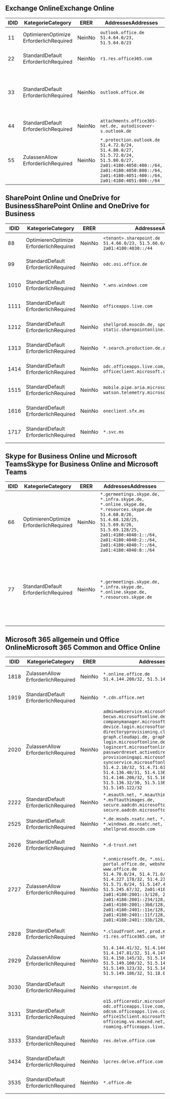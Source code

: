 <!--THIS FILE IS AUTOMATICALLY GENERATED. MANUAL CHANGES WILL BE OVERWRITTEN.-->
<!--Please contact the Office 365 Endpoints team with any questions.-->
<!--Germany endpoints version 2020120100-->
<!--File generated 2021-06-28 14:03:17.1654-->

## <a name="exchange-online"></a><span data-ttu-id="55f22-101">Exchange Online</span><span class="sxs-lookup"><span data-stu-id="55f22-101">Exchange Online</span></span>

<span data-ttu-id="55f22-102">ID</span><span class="sxs-lookup"><span data-stu-id="55f22-102">ID</span></span> | <span data-ttu-id="55f22-103">Kategorie</span><span class="sxs-lookup"><span data-stu-id="55f22-103">Category</span></span> | <span data-ttu-id="55f22-104">ER</span><span class="sxs-lookup"><span data-stu-id="55f22-104">ER</span></span> | <span data-ttu-id="55f22-105">Addresses</span><span class="sxs-lookup"><span data-stu-id="55f22-105">Addresses</span></span> | <span data-ttu-id="55f22-106">Ports</span><span class="sxs-lookup"><span data-stu-id="55f22-106">Ports</span></span>
-- | -------------------- | -- | ----------------------------------------------------------------------------------------------------------------------------------------------------------------------------------------- | -------------------------------
<span data-ttu-id="55f22-107">1</span><span class="sxs-lookup"><span data-stu-id="55f22-107">1</span></span> | <span data-ttu-id="55f22-108">Optimieren</span><span class="sxs-lookup"><span data-stu-id="55f22-108">Optimize</span></span><BR><span data-ttu-id="55f22-109">Erforderlich</span><span class="sxs-lookup"><span data-stu-id="55f22-109">Required</span></span> | <span data-ttu-id="55f22-110">Nein</span><span class="sxs-lookup"><span data-stu-id="55f22-110">No</span></span> | `outlook.office.de`<BR>`51.4.64.0/23, 51.5.64.0/23` | <span data-ttu-id="55f22-111">**TCP:** 443, 80</span><span class="sxs-lookup"><span data-stu-id="55f22-111">**TCP:** 443, 80</span></span>
<span data-ttu-id="55f22-112">2</span><span class="sxs-lookup"><span data-stu-id="55f22-112">2</span></span> | <span data-ttu-id="55f22-113">Standard</span><span class="sxs-lookup"><span data-stu-id="55f22-113">Default</span></span><BR><span data-ttu-id="55f22-114">Erforderlich</span><span class="sxs-lookup"><span data-stu-id="55f22-114">Required</span></span> | <span data-ttu-id="55f22-115">Nein</span><span class="sxs-lookup"><span data-stu-id="55f22-115">No</span></span> | `r1.res.office365.com` | <span data-ttu-id="55f22-116">**TCP:** 443, 80</span><span class="sxs-lookup"><span data-stu-id="55f22-116">**TCP:** 443, 80</span></span>
<span data-ttu-id="55f22-117">3</span><span class="sxs-lookup"><span data-stu-id="55f22-117">3</span></span> | <span data-ttu-id="55f22-118">Standard</span><span class="sxs-lookup"><span data-stu-id="55f22-118">Default</span></span><BR><span data-ttu-id="55f22-119">Erforderlich</span><span class="sxs-lookup"><span data-stu-id="55f22-119">Required</span></span> | <span data-ttu-id="55f22-120">Nein</span><span class="sxs-lookup"><span data-stu-id="55f22-120">No</span></span> | `outlook.office.de` | <span data-ttu-id="55f22-121">**TCP:** 143, 25, 587, 993, 995</span><span class="sxs-lookup"><span data-stu-id="55f22-121">**TCP:** 143, 25, 587, 993, 995</span></span>
<span data-ttu-id="55f22-122">4</span><span class="sxs-lookup"><span data-stu-id="55f22-122">4</span></span> | <span data-ttu-id="55f22-123">Standard</span><span class="sxs-lookup"><span data-stu-id="55f22-123">Default</span></span><BR><span data-ttu-id="55f22-124">Erforderlich</span><span class="sxs-lookup"><span data-stu-id="55f22-124">Required</span></span> | <span data-ttu-id="55f22-125">Nein</span><span class="sxs-lookup"><span data-stu-id="55f22-125">No</span></span> | `attachments.office365-net.de, autodiscover-s.outlook.de` | <span data-ttu-id="55f22-126">**TCP:** 443, 80</span><span class="sxs-lookup"><span data-stu-id="55f22-126">**TCP:** 443, 80</span></span>
<span data-ttu-id="55f22-127">5</span><span class="sxs-lookup"><span data-stu-id="55f22-127">5</span></span> | <span data-ttu-id="55f22-128">Zulassen</span><span class="sxs-lookup"><span data-stu-id="55f22-128">Allow</span></span><BR><span data-ttu-id="55f22-129">Erforderlich</span><span class="sxs-lookup"><span data-stu-id="55f22-129">Required</span></span> | <span data-ttu-id="55f22-130">Nein</span><span class="sxs-lookup"><span data-stu-id="55f22-130">No</span></span> | `*.protection.outlook.de`<BR>`51.4.72.0/24, 51.4.80.0/27, 51.5.72.0/24, 51.5.80.0/27, 2a01:4180:4050:400::/64, 2a01:4180:4050:800::/64, 2a01:4180:4051:400::/64, 2a01:4180:4051:800::/64` | <span data-ttu-id="55f22-131">**TCP:** 25, 443</span><span class="sxs-lookup"><span data-stu-id="55f22-131">**TCP:** 25, 443</span></span>

## <a name="sharepoint-online-and-onedrive-for-business"></a><span data-ttu-id="55f22-132">SharePoint Online und OneDrive for Business</span><span class="sxs-lookup"><span data-stu-id="55f22-132">SharePoint Online and OneDrive for Business</span></span>

<span data-ttu-id="55f22-133">ID</span><span class="sxs-lookup"><span data-stu-id="55f22-133">ID</span></span> | <span data-ttu-id="55f22-134">Kategorie</span><span class="sxs-lookup"><span data-stu-id="55f22-134">Category</span></span> | <span data-ttu-id="55f22-135">ER</span><span class="sxs-lookup"><span data-stu-id="55f22-135">ER</span></span> | <span data-ttu-id="55f22-136">Addresses</span><span class="sxs-lookup"><span data-stu-id="55f22-136">Addresses</span></span> | <span data-ttu-id="55f22-137">Ports</span><span class="sxs-lookup"><span data-stu-id="55f22-137">Ports</span></span>
-- | -------------------- | -- | ------------------------------------------------------------------------------ | ----------------
<span data-ttu-id="55f22-138">8</span><span class="sxs-lookup"><span data-stu-id="55f22-138">8</span></span> | <span data-ttu-id="55f22-139">Optimieren</span><span class="sxs-lookup"><span data-stu-id="55f22-139">Optimize</span></span><BR><span data-ttu-id="55f22-140">Erforderlich</span><span class="sxs-lookup"><span data-stu-id="55f22-140">Required</span></span> | <span data-ttu-id="55f22-141">Nein</span><span class="sxs-lookup"><span data-stu-id="55f22-141">No</span></span> | `<tenant>.sharepoint.de`<BR>`51.4.66.0/23, 51.5.66.0/23, 2a01:4180:4030::/44` | <span data-ttu-id="55f22-142">**TCP:** 443, 80</span><span class="sxs-lookup"><span data-stu-id="55f22-142">**TCP:** 443, 80</span></span>
<span data-ttu-id="55f22-143">9</span><span class="sxs-lookup"><span data-stu-id="55f22-143">9</span></span> | <span data-ttu-id="55f22-144">Standard</span><span class="sxs-lookup"><span data-stu-id="55f22-144">Default</span></span><BR><span data-ttu-id="55f22-145">Erforderlich</span><span class="sxs-lookup"><span data-stu-id="55f22-145">Required</span></span> | <span data-ttu-id="55f22-146">Nein</span><span class="sxs-lookup"><span data-stu-id="55f22-146">No</span></span> | `odc.osi.office.de` | <span data-ttu-id="55f22-147">**TCP:** 443, 80</span><span class="sxs-lookup"><span data-stu-id="55f22-147">**TCP:** 443, 80</span></span>
<span data-ttu-id="55f22-148">10</span><span class="sxs-lookup"><span data-stu-id="55f22-148">10</span></span> | <span data-ttu-id="55f22-149">Standard</span><span class="sxs-lookup"><span data-stu-id="55f22-149">Default</span></span><BR><span data-ttu-id="55f22-150">Erforderlich</span><span class="sxs-lookup"><span data-stu-id="55f22-150">Required</span></span> | <span data-ttu-id="55f22-151">Nein</span><span class="sxs-lookup"><span data-stu-id="55f22-151">No</span></span> | `*.wns.windows.com` | <span data-ttu-id="55f22-152">**TCP:** 443, 80</span><span class="sxs-lookup"><span data-stu-id="55f22-152">**TCP:** 443, 80</span></span>
<span data-ttu-id="55f22-153">11</span><span class="sxs-lookup"><span data-stu-id="55f22-153">11</span></span> | <span data-ttu-id="55f22-154">Standard</span><span class="sxs-lookup"><span data-stu-id="55f22-154">Default</span></span><BR><span data-ttu-id="55f22-155">Erforderlich</span><span class="sxs-lookup"><span data-stu-id="55f22-155">Required</span></span> | <span data-ttu-id="55f22-156">Nein</span><span class="sxs-lookup"><span data-stu-id="55f22-156">No</span></span> | `officeapps.live.com` | <span data-ttu-id="55f22-157">**TCP:** 443, 80</span><span class="sxs-lookup"><span data-stu-id="55f22-157">**TCP:** 443, 80</span></span>
<span data-ttu-id="55f22-158">12</span><span class="sxs-lookup"><span data-stu-id="55f22-158">12</span></span> | <span data-ttu-id="55f22-159">Standard</span><span class="sxs-lookup"><span data-stu-id="55f22-159">Default</span></span><BR><span data-ttu-id="55f22-160">Erforderlich</span><span class="sxs-lookup"><span data-stu-id="55f22-160">Required</span></span> | <span data-ttu-id="55f22-161">Nein</span><span class="sxs-lookup"><span data-stu-id="55f22-161">No</span></span> | `shellprod.msocdn.de, spoprod-a.akamaihd.net, static.sharepointonline.com` | <span data-ttu-id="55f22-162">**TCP:** 443, 80</span><span class="sxs-lookup"><span data-stu-id="55f22-162">**TCP:** 443, 80</span></span>
<span data-ttu-id="55f22-163">13</span><span class="sxs-lookup"><span data-stu-id="55f22-163">13</span></span> | <span data-ttu-id="55f22-164">Standard</span><span class="sxs-lookup"><span data-stu-id="55f22-164">Default</span></span><BR><span data-ttu-id="55f22-165">Erforderlich</span><span class="sxs-lookup"><span data-stu-id="55f22-165">Required</span></span> | <span data-ttu-id="55f22-166">Nein</span><span class="sxs-lookup"><span data-stu-id="55f22-166">No</span></span> | `*.search.production.de.azuretrafficmanager.de` | <span data-ttu-id="55f22-167">**TCP:** 443</span><span class="sxs-lookup"><span data-stu-id="55f22-167">**TCP:** 443</span></span>
<span data-ttu-id="55f22-168">14</span><span class="sxs-lookup"><span data-stu-id="55f22-168">14</span></span> | <span data-ttu-id="55f22-169">Standard</span><span class="sxs-lookup"><span data-stu-id="55f22-169">Default</span></span><BR><span data-ttu-id="55f22-170">Erforderlich</span><span class="sxs-lookup"><span data-stu-id="55f22-170">Required</span></span> | <span data-ttu-id="55f22-171">Nein</span><span class="sxs-lookup"><span data-stu-id="55f22-171">No</span></span> | `odc.officeapps.live.com, officeclient.microsoft.com` | <span data-ttu-id="55f22-172">**TCP:** 443, 80</span><span class="sxs-lookup"><span data-stu-id="55f22-172">**TCP:** 443, 80</span></span>
<span data-ttu-id="55f22-173">15</span><span class="sxs-lookup"><span data-stu-id="55f22-173">15</span></span> | <span data-ttu-id="55f22-174">Standard</span><span class="sxs-lookup"><span data-stu-id="55f22-174">Default</span></span><BR><span data-ttu-id="55f22-175">Erforderlich</span><span class="sxs-lookup"><span data-stu-id="55f22-175">Required</span></span> | <span data-ttu-id="55f22-176">Nein</span><span class="sxs-lookup"><span data-stu-id="55f22-176">No</span></span> | `mobile.pipe.aria.microsoft.com, ssw.live.com, watson.telemetry.microsoft.com` | <span data-ttu-id="55f22-177">**TCP:** 443, 80</span><span class="sxs-lookup"><span data-stu-id="55f22-177">**TCP:** 443, 80</span></span>
<span data-ttu-id="55f22-178">16</span><span class="sxs-lookup"><span data-stu-id="55f22-178">16</span></span> | <span data-ttu-id="55f22-179">Standard</span><span class="sxs-lookup"><span data-stu-id="55f22-179">Default</span></span><BR><span data-ttu-id="55f22-180">Erforderlich</span><span class="sxs-lookup"><span data-stu-id="55f22-180">Required</span></span> | <span data-ttu-id="55f22-181">Nein</span><span class="sxs-lookup"><span data-stu-id="55f22-181">No</span></span> | `oneclient.sfx.ms` | <span data-ttu-id="55f22-182">**TCP:** 443, 80</span><span class="sxs-lookup"><span data-stu-id="55f22-182">**TCP:** 443, 80</span></span>
<span data-ttu-id="55f22-183">17</span><span class="sxs-lookup"><span data-stu-id="55f22-183">17</span></span> | <span data-ttu-id="55f22-184">Standard</span><span class="sxs-lookup"><span data-stu-id="55f22-184">Default</span></span><BR><span data-ttu-id="55f22-185">Erforderlich</span><span class="sxs-lookup"><span data-stu-id="55f22-185">Required</span></span> | <span data-ttu-id="55f22-186">Nein</span><span class="sxs-lookup"><span data-stu-id="55f22-186">No</span></span> | `*.svc.ms` | <span data-ttu-id="55f22-187">**TCP:** 443, 80</span><span class="sxs-lookup"><span data-stu-id="55f22-187">**TCP:** 443, 80</span></span>

## <a name="skype-for-business-online-and-microsoft-teams"></a><span data-ttu-id="55f22-188">Skype for Business Online und Microsoft Teams</span><span class="sxs-lookup"><span data-stu-id="55f22-188">Skype for Business Online and Microsoft Teams</span></span>

<span data-ttu-id="55f22-189">ID</span><span class="sxs-lookup"><span data-stu-id="55f22-189">ID</span></span> | <span data-ttu-id="55f22-190">Kategorie</span><span class="sxs-lookup"><span data-stu-id="55f22-190">Category</span></span> | <span data-ttu-id="55f22-191">ER</span><span class="sxs-lookup"><span data-stu-id="55f22-191">ER</span></span> | <span data-ttu-id="55f22-192">Addresses</span><span class="sxs-lookup"><span data-stu-id="55f22-192">Addresses</span></span> | <span data-ttu-id="55f22-193">Ports</span><span class="sxs-lookup"><span data-stu-id="55f22-193">Ports</span></span>
-- | -------------------- | -- | ----------------------------------------------------------------------------------------------------------------------------------------------------------------------------------------------------------------------------------------------- | --------------------------------------------------
<span data-ttu-id="55f22-194">6</span><span class="sxs-lookup"><span data-stu-id="55f22-194">6</span></span> | <span data-ttu-id="55f22-195">Optimieren</span><span class="sxs-lookup"><span data-stu-id="55f22-195">Optimize</span></span><BR><span data-ttu-id="55f22-196">Erforderlich</span><span class="sxs-lookup"><span data-stu-id="55f22-196">Required</span></span> | <span data-ttu-id="55f22-197">Nein</span><span class="sxs-lookup"><span data-stu-id="55f22-197">No</span></span> | `*.germeetings.skype.de, *.infra.skype.de, *.online.skype.de, *.resources.skype.de`<BR>`51.4.68.0/26, 51.4.68.128/25, 51.5.69.0/26, 51.5.69.128/25, 2a01:4180:4040:1::/64, 2a01:4180:4040:2::/64, 2a01:4180:4040:7::/64, 2a01:4180:4040:8::/64` | <span data-ttu-id="55f22-198">**TCP:** 443, 80</span><span class="sxs-lookup"><span data-stu-id="55f22-198">**TCP:** 443, 80</span></span><BR><span data-ttu-id="55f22-199">**UDP:** 3478</span><span class="sxs-lookup"><span data-stu-id="55f22-199">**UDP:** 3478</span></span>
<span data-ttu-id="55f22-200">7</span><span class="sxs-lookup"><span data-stu-id="55f22-200">7</span></span> | <span data-ttu-id="55f22-201">Standard</span><span class="sxs-lookup"><span data-stu-id="55f22-201">Default</span></span><BR><span data-ttu-id="55f22-202">Erforderlich</span><span class="sxs-lookup"><span data-stu-id="55f22-202">Required</span></span> | <span data-ttu-id="55f22-203">Nein</span><span class="sxs-lookup"><span data-stu-id="55f22-203">No</span></span> | `*.germeetings.skype.de, *.infra.skype.de, *.online.skype.de, *.resources.skype.de` | <span data-ttu-id="55f22-204">**TCP:** 5061, 50000-59999</span><span class="sxs-lookup"><span data-stu-id="55f22-204">**TCP:** 5061, 50000-59999</span></span><BR><span data-ttu-id="55f22-205">**UDP:** 50000-59999</span><span class="sxs-lookup"><span data-stu-id="55f22-205">**UDP:** 50000-59999</span></span>

## <a name="microsoft-365-common-and-office-online"></a><span data-ttu-id="55f22-206">Microsoft 365 allgemein und Office Online</span><span class="sxs-lookup"><span data-stu-id="55f22-206">Microsoft 365 Common and Office Online</span></span>

<span data-ttu-id="55f22-207">ID</span><span class="sxs-lookup"><span data-stu-id="55f22-207">ID</span></span> | <span data-ttu-id="55f22-208">Kategorie</span><span class="sxs-lookup"><span data-stu-id="55f22-208">Category</span></span> | <span data-ttu-id="55f22-209">ER</span><span class="sxs-lookup"><span data-stu-id="55f22-209">ER</span></span> | <span data-ttu-id="55f22-210">Addresses</span><span class="sxs-lookup"><span data-stu-id="55f22-210">Addresses</span></span> | <span data-ttu-id="55f22-211">Ports</span><span class="sxs-lookup"><span data-stu-id="55f22-211">Ports</span></span>
-- | ------------------- | -- | -------------------------------------------------------------------------------------------------------------------------------------------------------------------------------------------------------------------------------------------------------------------------------------------------------------------------------------------------------------------------------------------------------------------------------------------------------------------------------------------------------------------------------------------------------------------------------------------------------------------------- | ----------------
<span data-ttu-id="55f22-212">18</span><span class="sxs-lookup"><span data-stu-id="55f22-212">18</span></span> | <span data-ttu-id="55f22-213">Zulassen</span><span class="sxs-lookup"><span data-stu-id="55f22-213">Allow</span></span><BR><span data-ttu-id="55f22-214">Erforderlich</span><span class="sxs-lookup"><span data-stu-id="55f22-214">Required</span></span> | <span data-ttu-id="55f22-215">Nein</span><span class="sxs-lookup"><span data-stu-id="55f22-215">No</span></span> | `*.online.office.de`<BR>`51.4.144.200/32, 51.5.149.3/32, 51.18.16.0/23` | <span data-ttu-id="55f22-216">**TCP:** 443</span><span class="sxs-lookup"><span data-stu-id="55f22-216">**TCP:** 443</span></span>
<span data-ttu-id="55f22-217">19</span><span class="sxs-lookup"><span data-stu-id="55f22-217">19</span></span> | <span data-ttu-id="55f22-218">Standard</span><span class="sxs-lookup"><span data-stu-id="55f22-218">Default</span></span><BR><span data-ttu-id="55f22-219">Erforderlich</span><span class="sxs-lookup"><span data-stu-id="55f22-219">Required</span></span> | <span data-ttu-id="55f22-220">Nein</span><span class="sxs-lookup"><span data-stu-id="55f22-220">No</span></span> | `*.cdn.office.net` | <span data-ttu-id="55f22-221">**TCP:** 443</span><span class="sxs-lookup"><span data-stu-id="55f22-221">**TCP:** 443</span></span>
<span data-ttu-id="55f22-222">20</span><span class="sxs-lookup"><span data-stu-id="55f22-222">20</span></span> | <span data-ttu-id="55f22-223">Zulassen</span><span class="sxs-lookup"><span data-stu-id="55f22-223">Allow</span></span><BR><span data-ttu-id="55f22-224">Erforderlich</span><span class="sxs-lookup"><span data-stu-id="55f22-224">Required</span></span> | <span data-ttu-id="55f22-225">Nein</span><span class="sxs-lookup"><span data-stu-id="55f22-225">No</span></span> | `adminwebservice.microsoftonline.de, becws.microsoftonline.de, companymanager.microsoftonline.de, device.login.microsoftonline.de, directoryprovisioning.cloudapi.de, graph.cloudapi.de, graph.microsoft.de, login.microsoftonline.de, logincert.microsoftonline.de, pas.cloudapi.de, passwordreset.activedirectory.microsoftazure.de, provisioningapi.microsoftonline.de, syncservice.microsoftonline.de`<BR>`51.4.2.10/32, 51.4.71.61/32, 51.4.136.38/31, 51.4.136.40/31, 51.4.136.42/32, 51.4.146.38/32, 51.4.146.206/32, 51.5.16.7/32, 51.5.71.22/32, 51.5.136.32/30, 51.5.136.36/32, 51.5.145.29/32, 51.5.145.122/32` | <span data-ttu-id="55f22-226">**TCP:** 443, 80</span><span class="sxs-lookup"><span data-stu-id="55f22-226">**TCP:** 443, 80</span></span>
<span data-ttu-id="55f22-227">22</span><span class="sxs-lookup"><span data-stu-id="55f22-227">22</span></span> | <span data-ttu-id="55f22-228">Standard</span><span class="sxs-lookup"><span data-stu-id="55f22-228">Default</span></span><BR><span data-ttu-id="55f22-229">Erforderlich</span><span class="sxs-lookup"><span data-stu-id="55f22-229">Required</span></span> | <span data-ttu-id="55f22-230">Nein</span><span class="sxs-lookup"><span data-stu-id="55f22-230">No</span></span> | `*.msauth.net, *.msauthimages.de, *.msftauth.net, *.msftauthimages.de, secure.aadcdn.microsoftonline-p.com, secure.aadcdn.microsoftonline-p.de` | <span data-ttu-id="55f22-231">**TCP:** 443, 80</span><span class="sxs-lookup"><span data-stu-id="55f22-231">**TCP:** 443, 80</span></span>
<span data-ttu-id="55f22-232">25</span><span class="sxs-lookup"><span data-stu-id="55f22-232">25</span></span> | <span data-ttu-id="55f22-233">Standard</span><span class="sxs-lookup"><span data-stu-id="55f22-233">Default</span></span><BR><span data-ttu-id="55f22-234">Erforderlich</span><span class="sxs-lookup"><span data-stu-id="55f22-234">Required</span></span> | <span data-ttu-id="55f22-235">Nein</span><span class="sxs-lookup"><span data-stu-id="55f22-235">No</span></span> | `*.de.msods.nsatc.net, *.office.de.akadns.net, *.windows.de.nsatc.net, officehome.msocdn.de, shellprod.msocdn.com` | <span data-ttu-id="55f22-236">**TCP:** 443, 80</span><span class="sxs-lookup"><span data-stu-id="55f22-236">**TCP:** 443, 80</span></span>
<span data-ttu-id="55f22-237">26</span><span class="sxs-lookup"><span data-stu-id="55f22-237">26</span></span> | <span data-ttu-id="55f22-238">Standard</span><span class="sxs-lookup"><span data-stu-id="55f22-238">Default</span></span><BR><span data-ttu-id="55f22-239">Erforderlich</span><span class="sxs-lookup"><span data-stu-id="55f22-239">Required</span></span> | <span data-ttu-id="55f22-240">Nein</span><span class="sxs-lookup"><span data-stu-id="55f22-240">No</span></span> | `*.d-trust.net` | <span data-ttu-id="55f22-241">**TCP:** 443, 80</span><span class="sxs-lookup"><span data-stu-id="55f22-241">**TCP:** 443, 80</span></span>
<span data-ttu-id="55f22-242">27</span><span class="sxs-lookup"><span data-stu-id="55f22-242">27</span></span> | <span data-ttu-id="55f22-243">Zulassen</span><span class="sxs-lookup"><span data-stu-id="55f22-243">Allow</span></span><BR><span data-ttu-id="55f22-244">Erforderlich</span><span class="sxs-lookup"><span data-stu-id="55f22-244">Required</span></span> | <span data-ttu-id="55f22-245">Nein</span><span class="sxs-lookup"><span data-stu-id="55f22-245">No</span></span> | `*.onmicrosoft.de, *.osi.office.de, office.de, portal.office.de, webshell.suite.office.de, www.office.de`<BR>`51.4.70.0/24, 51.4.71.0/24, 51.4.226.115/32, 51.4.227.178/32, 51.4.230.178/32, 51.5.70.0/24, 51.5.71.0/24, 51.5.147.48/32, 51.5.242.163/32, 51.5.245.67/32, 2a01:4180:2001::2/128, 2a01:4180:2001::3/128, 2a01:4180:2001::92/128, 2a01:4180:2001::234/128, 2a01:4180:2001::3b8/128, 2a01:4180:2401::5/128, 2a01:4180:2401::11e/128, 2a01:4180:2401::11f/128, 2a01:4180:2401::33b/128, 2a01:4180:2401::55b/128` | <span data-ttu-id="55f22-246">**TCP:** 443, 80</span><span class="sxs-lookup"><span data-stu-id="55f22-246">**TCP:** 443, 80</span></span>
<span data-ttu-id="55f22-247">28</span><span class="sxs-lookup"><span data-stu-id="55f22-247">28</span></span> | <span data-ttu-id="55f22-248">Standard</span><span class="sxs-lookup"><span data-stu-id="55f22-248">Default</span></span><BR><span data-ttu-id="55f22-249">Erforderlich</span><span class="sxs-lookup"><span data-stu-id="55f22-249">Required</span></span> | <span data-ttu-id="55f22-250">Nein</span><span class="sxs-lookup"><span data-stu-id="55f22-250">No</span></span> | `*.cloudfront.net, prod.msocdn.de, r1.res.office365.com, shellprod.msocdn.de` | <span data-ttu-id="55f22-251">**TCP:** 443, 80</span><span class="sxs-lookup"><span data-stu-id="55f22-251">**TCP:** 443, 80</span></span>
<span data-ttu-id="55f22-252">29</span><span class="sxs-lookup"><span data-stu-id="55f22-252">29</span></span> | <span data-ttu-id="55f22-253">Zulassen</span><span class="sxs-lookup"><span data-stu-id="55f22-253">Allow</span></span><BR><span data-ttu-id="55f22-254">Erforderlich</span><span class="sxs-lookup"><span data-stu-id="55f22-254">Required</span></span> | <span data-ttu-id="55f22-255">Nein</span><span class="sxs-lookup"><span data-stu-id="55f22-255">No</span></span> | `51.4.144.41/32, 51.4.144.174/32, 51.4.145.38/32, 51.4.147.81/32, 51.4.147.233/32, 51.4.148.12/32, 51.4.150.145/32, 51.5.147.242/32, 51.5.149.100/32, 51.5.149.119/32, 51.5.149.123/32, 51.5.149.180/32, 51.5.149.186/32, 51.18.0.0/21` | <span data-ttu-id="55f22-256">**TCP:** 443, 80</span><span class="sxs-lookup"><span data-stu-id="55f22-256">**TCP:** 443, 80</span></span>
<span data-ttu-id="55f22-257">30</span><span class="sxs-lookup"><span data-stu-id="55f22-257">30</span></span> | <span data-ttu-id="55f22-258">Standard</span><span class="sxs-lookup"><span data-stu-id="55f22-258">Default</span></span><BR><span data-ttu-id="55f22-259">Erforderlich</span><span class="sxs-lookup"><span data-stu-id="55f22-259">Required</span></span> | <span data-ttu-id="55f22-260">Nein</span><span class="sxs-lookup"><span data-stu-id="55f22-260">No</span></span> | `sharepoint.de` | <span data-ttu-id="55f22-261">**TCP:** 443, 80</span><span class="sxs-lookup"><span data-stu-id="55f22-261">**TCP:** 443, 80</span></span>
<span data-ttu-id="55f22-262">31</span><span class="sxs-lookup"><span data-stu-id="55f22-262">31</span></span> | <span data-ttu-id="55f22-263">Standard</span><span class="sxs-lookup"><span data-stu-id="55f22-263">Default</span></span><BR><span data-ttu-id="55f22-264">Erforderlich</span><span class="sxs-lookup"><span data-stu-id="55f22-264">Required</span></span> | <span data-ttu-id="55f22-265">Nein</span><span class="sxs-lookup"><span data-stu-id="55f22-265">No</span></span> | `o15.officeredir.microsoft.com, odc.officeapps.live.com, odcsm.officeapps.live.com, office.microsoft.com, office15client.microsoft.com, officeimg.vo.msecnd.net, roaming.officeapps.live.com` | <span data-ttu-id="55f22-266">**TCP:** 443, 80</span><span class="sxs-lookup"><span data-stu-id="55f22-266">**TCP:** 443, 80</span></span>
<span data-ttu-id="55f22-267">33</span><span class="sxs-lookup"><span data-stu-id="55f22-267">33</span></span> | <span data-ttu-id="55f22-268">Standard</span><span class="sxs-lookup"><span data-stu-id="55f22-268">Default</span></span><BR><span data-ttu-id="55f22-269">Erforderlich</span><span class="sxs-lookup"><span data-stu-id="55f22-269">Required</span></span> | <span data-ttu-id="55f22-270">Nein</span><span class="sxs-lookup"><span data-stu-id="55f22-270">No</span></span> | `res.delve.office.com` | <span data-ttu-id="55f22-271">**TCP:** 443</span><span class="sxs-lookup"><span data-stu-id="55f22-271">**TCP:** 443</span></span>
<span data-ttu-id="55f22-272">34</span><span class="sxs-lookup"><span data-stu-id="55f22-272">34</span></span> | <span data-ttu-id="55f22-273">Standard</span><span class="sxs-lookup"><span data-stu-id="55f22-273">Default</span></span><BR><span data-ttu-id="55f22-274">Erforderlich</span><span class="sxs-lookup"><span data-stu-id="55f22-274">Required</span></span> | <span data-ttu-id="55f22-275">Nein</span><span class="sxs-lookup"><span data-stu-id="55f22-275">No</span></span> | `lpcres.delve.office.com` | <span data-ttu-id="55f22-276">**TCP:** 443</span><span class="sxs-lookup"><span data-stu-id="55f22-276">**TCP:** 443</span></span>
<span data-ttu-id="55f22-277">35</span><span class="sxs-lookup"><span data-stu-id="55f22-277">35</span></span> | <span data-ttu-id="55f22-278">Standard</span><span class="sxs-lookup"><span data-stu-id="55f22-278">Default</span></span><BR><span data-ttu-id="55f22-279">Erforderlich</span><span class="sxs-lookup"><span data-stu-id="55f22-279">Required</span></span> | <span data-ttu-id="55f22-280">Nein</span><span class="sxs-lookup"><span data-stu-id="55f22-280">No</span></span> | `*.office.de` | <span data-ttu-id="55f22-281">**TCP:** 443, 80</span><span class="sxs-lookup"><span data-stu-id="55f22-281">**TCP:** 443, 80</span></span>
